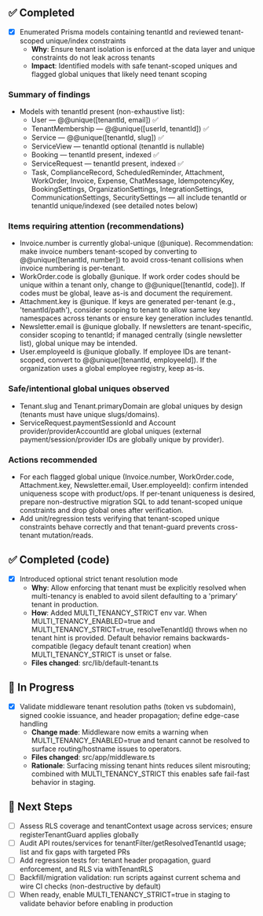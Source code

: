 
## ✅ Completed
- [x] Enumerated Prisma models containing tenantId and reviewed tenant-scoped unique/index constraints
  - **Why**: Ensure tenant isolation is enforced at the data layer and unique constraints do not leak across tenants
  - **Impact**: Identified models with safe tenant-scoped uniques and flagged global uniques that likely need tenant scoping

### Summary of findings
- Models with tenantId present (non-exhaustive list):
  - User — @@unique([tenantId, email]) ✅
  - TenantMembership — @@unique([userId, tenantId]) ✅
  - Service — @@unique([tenantId, slug]) ✅
  - ServiceView — tenantId optional (tenantId is nullable)
  - Booking — tenantId present, indexed ✅
  - ServiceRequest — tenantId present, indexed ✅
  - Task, ComplianceRecord, ScheduledReminder, Attachment, WorkOrder, Invoice, Expense, ChatMessage, IdempotencyKey, BookingSettings, OrganizationSettings, IntegrationSettings, CommunicationSettings, SecuritySettings — all include tenantId or tenantId unique/indexed (see detailed notes below)

### Items requiring attention (recommendations)
- Invoice.number is currently global-unique (@unique). Recommendation: make invoice numbers tenant-scoped by converting to @@unique([tenantId, number]) to avoid cross-tenant collisions when invoice numbering is per-tenant.
- WorkOrder.code is globally @unique. If work order codes should be unique within a tenant only, change to @@unique([tenantId, code]). If codes must be global, leave as-is and document the requirement.
- Attachment.key is @unique. If keys are generated per-tenant (e.g., 'tenantId/path'), consider scoping to tenant to allow same key namespaces across tenants or ensure key generation includes tenantId.
- Newsletter.email is @unique globally. If newsletters are tenant-specific, consider scoping to tenantId; if managed centrally (single newsletter list), global unique may be intended.
- User.employeeId is @unique globally. If employee IDs are tenant-scoped, convert to @@unique([tenantId, employeeId]). If the organization uses a global employee registry, keep as-is.

### Safe/intentional global uniques observed
- Tenant.slug and Tenant.primaryDomain are global uniques by design (tenants must have unique slugs/domains).
- ServiceRequest.paymentSessionId and Account provider/providerAccountId are global uniques (external payment/session/provider IDs are globally unique by provider).

### Actions recommended
- For each flagged global unique (Invoice.number, WorkOrder.code, Attachment.key, Newsletter.email, User.employeeId): confirm intended uniqueness scope with product/ops. If per-tenant uniqueness is desired, prepare non-destructive migration SQL to add tenant-scoped unique constraints and drop global ones after verification.
- Add unit/regression tests verifying that tenant-scoped unique constraints behave correctly and that tenant-guard prevents cross-tenant mutation/reads.

## ✅ Completed (code)
- [x] Introduced optional strict tenant resolution mode
  - **Why**: Allow enforcing that tenant must be explicitly resolved when multi-tenancy is enabled to avoid silent defaulting to a 'primary' tenant in production.
  - **How**: Added MULTI_TENANCY_STRICT env var. When MULTI_TENANCY_ENABLED=true and MULTI_TENANCY_STRICT=true, resolveTenantId() throws when no tenant hint is provided. Default behavior remains backwards-compatible (legacy default tenant creation) when MULTI_TENANCY_STRICT is unset or false.
  - **Files changed**: src/lib/default-tenant.ts

## 🚧 In Progress
- [x] Validate middleware tenant resolution paths (token vs subdomain), signed cookie issuance, and header propagation; define edge-case handling
  - **Change made**: Middleware now emits a warning when MULTI_TENANCY_ENABLED=true and tenant cannot be resolved to surface routing/hostname issues to operators.
  - **Files changed**: src/app/middleware.ts
  - **Rationale**: Surfacing missing tenant hints reduces silent misrouting; combined with MULTI_TENANCY_STRICT this enables safe fail-fast behavior in staging.

## 🔧 Next Steps
- [ ] Assess RLS coverage and tenantContext usage across services; ensure registerTenantGuard applies globally
- [ ] Audit API routes/services for tenantFilter/getResolvedTenantId usage; list and fix gaps with targeted PRs
- [ ] Add regression tests for: tenant header propagation, guard enforcement, and RLS via withTenantRLS
- [ ] Backfill/migration validation: run scripts against current schema and wire CI checks (non-destructive by default)
- [ ] When ready, enable MULTI_TENANCY_STRICT=true in staging to validate behavior before enabling in production

